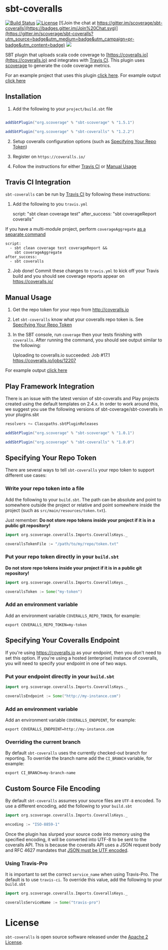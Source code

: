 # sbt-coveralls

[![Build Status](https://travis-ci.org/scoverage/sbt-coveralls.png?branch=master)](https://travis-ci.org/scoverage/sbt-coveralls)
[![License](http://img.shields.io/:license-Apache%202-blue.svg)](http://www.apache.org/licenses/LICENSE-2.0.txt)
[![Join the chat at https://gitter.im/scoverage/sbt-coveralls](https://badges.gitter.im/Join%20Chat.svg)](https://gitter.im/scoverage/sbt-coveralls?utm_source=badge&utm_medium=badge&utm_campaign=pr-badge&utm_content=badge)
[<img src="https://img.shields.io/maven-central/v/org.scoverage/sbt-coveralls.svg?label=latest%20release"/>](http://search.maven.org/#search%7Cga%7C1%7Ca%3A%22sbt-coveralls%22)

SBT plugin that uploads scala code coverage to [https://coveralls.io](https://coveralls.io) and integrates with [Travis CI](#travis-ci-integration). This plugin uses [scoverage](https://github.com/scoverage/scalac-scoverage-plugin/) to generate the code coverage metrics.

For an example project that uses this plugin [click here](https://github.com/scoverage/sbt-scoverage-samples).
For example output [click here](https://coveralls.io/r/scoverage/scoverage-samples)

## Installation

1) Add the following to your `project/build.sbt` file

```scala

addSbtPlugin("org.scoverage" % "sbt-scoverage" % "1.5.1")

addSbtPlugin("org.scoverage" % "sbt-coveralls" % "1.2.2")
```

2) Setup coveralls configuration options (such as [Specifying Your Repo Token](#specifying-your-repo-token))

3) Register on `https://coveralls.io/`

4) Follow the instructions for either [Travis CI](#travis-ci-integration) or [Manual Usage](#manual-usage)

## Travis CI Integration

`sbt-coveralls` can be run by [Travis CI](https://docs.travis-ci.com/) by following these instructions:

1) Add the following to you `travis.yml`

    script: "sbt clean coverage test"
    after_success: "sbt coverageReport coveralls"

  If you have a multi-module project, perform `coverageAggregate`
  [as a separate command](https://github.com/scoverage/sbt-scoverage#multi-project-reports)

    script:
      - sbt clean coverage test coverageReport &&
        sbt coverageAggregate
    after_success:
      - sbt coveralls

2) Job done! Commit these changes to `travis.yml` to kick off your Travis build and you should see coverage reports appear on https://coveralls.io/

## Manual Usage

1)  Get the repo token for your repo from http://coveralls.io

1) Let `sbt-coveralls` know what your coveralls repo token is. See [Specifying Your Repo Token](#specifying-your-repo-token)

2) In the SBT console, run `coverage` then your tests finishing with `coveralls`. After running the command, you should see output similar to the following:

    Uploading to coveralls.io succeeded: Job #17.1
    https://coveralls.io/jobs/12207

For example output [click here](https://coveralls.io/builds/6727)

## Play Framework Integration

There is an issue with the latest version of sbt-coveralls and Play projects created using the default templates on 2.4.x. In order to work around this, we suggest you use the following versions of sbt-coverage/sbt-coveralls in your plugins.sbt

```scala
resolvers += Classpaths.sbtPluginReleases

addSbtPlugin("org.scoverage" % "sbt-scoverage" % "1.0.1")

addSbtPlugin("org.scoverage" % "sbt-coveralls" % "1.0.0")
```

## Specifying Your Repo Token

There are several ways to tell `sbt-coveralls` your repo token to support different use cases:

### Write your repo token into a file

Add the following to your `build.sbt`. The path can be absolute and point to somewhere outside the project or relative and point somewhere inside the project (such as `src/main/resources/token.txt`).

Just remember: **Do not store repo tokens inside your project if it is in a public git repository!**

```scala
import org.scoverage.coveralls.Imports.CoverallsKeys._

coverallsTokenFile := "/path/to/my/repo/token.txt"
```

### Put your repo token directly in your `build.sbt`

**Do not store repo tokens inside your project if it is in a public git repository!**

```scala
import org.scoverage.coveralls.Imports.CoverallsKeys._

coverallsToken := Some("my-token")
```

### Add an environment variable

Add an environment variable `COVERALLS_REPO_TOKEN`, for example:

    export COVERALLS_REPO_TOKEN=my-token

## Specifying Your Coveralls Endpoint

If you're using https://coveralls.io as your endpoint, then you don't need to set this option. If you're using a hosted (enterprise) instance of coveralls, you will need to specify your endpoint in one of two ways.

### Put your endpoint directly in your `build.sbt`

```scala
import org.scoverage.coveralls.Imports.CoverallsKeys._

coverallsEndpoint := Some("http://my-instance.com")
```

### Add an environment variable

Add an environment variable `COVERALLS_ENDPOINT`, for example:

    export COVERALLS_ENDPOINT=http://my-instance.com

### Overriding the current branch

By default `sbt-coveralls` uses the currently checked-out branch for reporting. To override the branch name add the `CI_BRANCH` variable, for example:

    export CI_BRANCH=my-branch-name

## Custom Source File Encoding

By default `sbt-coveralls` assumes your source files are `UTF-8` encoded. To use a different encoding, add the following to your `build.sbt`

```scala
import org.scoverage.coveralls.Imports.CoverallsKeys._

encoding := "ISO-8859-1"
```

Once the plugin has slurped your source code into memory using the specified encoding, it will be converted into UTF-8 to be sent to the coveralls API. This is because the coveralls API uses a JSON request body and RFC 4627 mandates that [JSON must be UTF encoded](http://tools.ietf.org/html/rfc4627#section-3).

### Using Travis-Pro

It is important to set the correct `service_name` when using Travis-Pro.  The default is to use `travis-ci`.  To override this value, add the following to your `build.sbt`

```scala
import org.scoverage.coveralls.Imports.CoverallsKeys._

coverallsServiceName := Some("travis-pro")
```

# License

`sbt-coveralls` is open source software released under the [Apache 2 License](http://www.apache.org/licenses/LICENSE-2.0).
